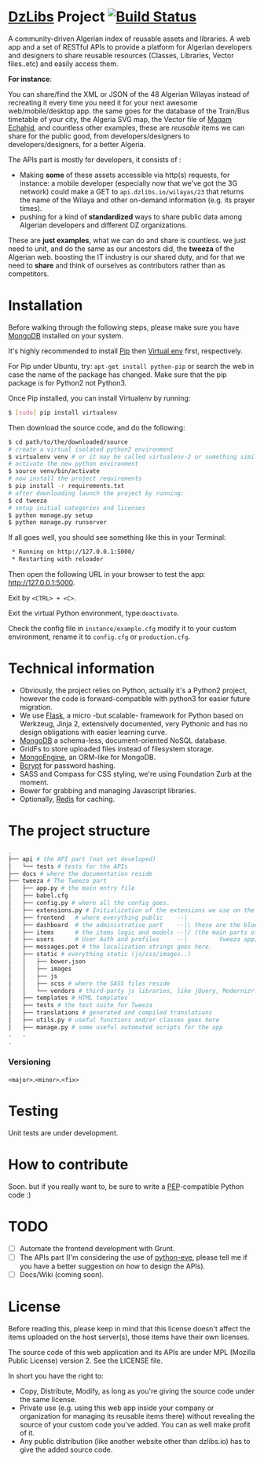 [DzLibs](http://dzlibs.io/) Project [![Build Status](https://travis-ci.org/01walid/dzlibs.png?branch=master)](https://travis-ci.org/01walid/dzlibs)
===========================

A community-driven Algerian index of reusable assets and libraries. A web app and a set of RESTful APIs to provide a platform for Algerian developers and designers to share reusable resources (Classes, Libraries, Vector files..etc) and easily access them. 

**For instance**:

You can share/find the XML or JSON of the 48 Algerian Wilayas instead of recreating it every time you need it for your next awesome web/mobile/desktop app. the same goes for the database of the Train/Bus timetable of your city, the Algeria SVG map, the Vector file of [Maqam Echahid](http://en.wikipedia.org/wiki/Maqam_Echahid), and countless other examples, these are *reusable* items we can share for the public good, from developers/designers to developers/designers, for a better Algeria.

The APIs part is mostly for developers, it consists of :

* Making **some** of these assets accessible via http(s) requests, for instance: a mobile developer (especially now that we've got the 3G network) could make a GET to `api.dzlibs.io/wilayas/23` that returns the name of the Wilaya and other on-demand information (e.g. its prayer times).
* pushing for a kind of **standardized** ways to share public data among Algerian developers and different DZ organizations.

These are **just examples**, what we can do and share is countless. we just need to unit, and do the same as our ancestors did, the **tweeza** of the Algerian web. boosting the IT industry is our shared duty, and for that we need to **share** and think of ourselves as contributors rather than as competitors.

# Installation

Before walking through the following steps, please make sure you have [MongoDB](http://www.mongodb.org/) installed on your system.

It's highly recommended to install [Pip](https://pypi.python.org/pypi/pip) then [Virtual env](https://pypi.python.org/pypi/virtualenv) 
first, respectively.

For Pip under Ubuntu, try: `apt-get install python-pip` or search the web in case the name of the package has changed. Make sure that the pip package is for Python2 not Python3.

Once Pip installed, you can install Virtualenv by running:

```bash
$ [sudo] pip install virtualenv
```

Then download the source code, and do the following:

```bash
$ cd path/to/the/downloaded/source
# create a virtual isolated python2 environment
$ virtualenv venv # or it may be called virtualenv-2 or something similar...
# activate the new python environment
$ source venv/bin/activate
# now install the project requirements
$ pip install -r requirements.txt
# after downloading launch the project by running:
$ cd tweeza
# setup initial categories and licenses
$ python manage.py setup
$ python manage.py runserver
```

If all goes well, you should see something like this in your Terminal:

```bash
 * Running on http://127.0.0.1:5000/
 * Restarting with reloader
```

Then open the following URL in your browser to test the app: http://127.0.0.1:5000.

Exit by `<CTRL> + <C>`.

Exit the virtual Python environment, type:`deactivate`.

Check the config file in `instance/example.cfg` modify it to your custom environment, rename it to `config.cfg` or `production.cfg`.

# Technical information

* Obviously, the project relies on Python, actually it's a Python2 project, however the code is forward-compatible with python3 for easier future migration.
* We use [Flask](http://flask.pocoo.org/), a micro -but scalable- framework for Python based on Werkzeug, Jinja 2, extensively documented, very Pythonic and has no design obligations with easier learning curve.
* [MongoDB](http://www.mongodb.org) a schema-less, document-oriented NoSQL database.
* GridFs to store uploaded files instead of filesystem storage.
* [MongoEngine](http://mongoengine.org/), an ORM-like for MongoDB.
* [Bcrypt](http://en.wikipedia.org/wiki/Bcrypt) for password hashing.
* SASS and Compass for CSS styling, we're using Foundation Zurb at  the moment.
* Bower for grabbing and managing Javascript libraries.
* Optionally, [Redis](http://redis.io/) for caching.

# The project structure

```bash
.
├── api # the API part (not yet developed)
│   └── tests # tests for the APIs
├── docs # where the documentation reside
├── tweeza # The Tweeza part 
│   ├── app.py # the main entry file
│   ├── babel.cfg
│   ├── config.py # where all the config goes.
│   ├── extensions.py # Initialization of the extensions we use on the project
│   ├── frontend   # where everything public    --|
│   ├── dashboard  # the administrative part    --|\ these are the blueprints
│   ├── items      # the items logic and models --|/ (the main parts of the
│   ├── users      # User Auth and profiles     --|         tweeza app)
│   ├── messages.pot # the localization strings goes here.
│   ├── static # everything static (js/css/images..)
│   │   ├── bower.json
│   │   ├── images
│   │   ├── js
│   │   ├── scss # where the SASS files reside
│   │   └── vendors # third-party js libraries, like jQuery, Modernizr... etc
│   ├── templates # HTML templates
│   ├── tests # the test suite for Tweeza
│   ├── translations # generated and compiled translations
│   ├── utils.py # useful functions and/or classes goes here
│   ├── manage.py # some useful automated scripts for the app
.   .
.
```

### Versioning 

`<major>`.`<minor>`.`<fix>`


# Testing

Unit tests are under development.

# How to contribute

Soon. but if you really want to, be sure to write a [PEP](http://www.python.org/dev/peps/pep-0008)-compatible Python code :)

# TODO

- ☐ Automate the frontend development with Grunt.
- ☐ The APIs part (I'm considering the use of [python-eve](http://python-eve.org/), please tell me if you have a better suggestion on how to design the APIs).
- ☐ Docs/Wiki (coming soon).


# License

Before reading this, please keep in mind that this license doesn't affect the items uploaded on the host server(s), those items have their own licenses.

The source code of this web application and its APIs are under MPL (Mozilla Public License) version 2. See the LICENSE file.

In short you have the right to:

* Copy, Distribute, Modify, as long as you're giving the source code under the same license.
* Private use (e.g. using this web app inside your company or organization for managing its reusable items there) without revealing the source of your custom code you've added. You can as well make profit of it.
* Any public distribution (like another website other than dzlibs.io) has to give the added source code.




